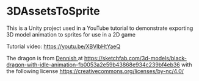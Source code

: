 # 3DAssetsToSprite
This is a Unity project used in a YouTube tutorial to demonstrate exporting 3D model animation to sprites for use in a 2D game

Tutorial video: https://youtu.be/XBVlbHtYaeQ

The dragon is from <a href="https://sketchfab.com/dennish2010">Dennish </a> at https://sketchfab.com/3d-models/black-dragon-with-idle-animation-fb0053a2e59b43868e934c239bf4eb36 with the following license https://creativecommons.org/licenses/by-nc/4.0/
